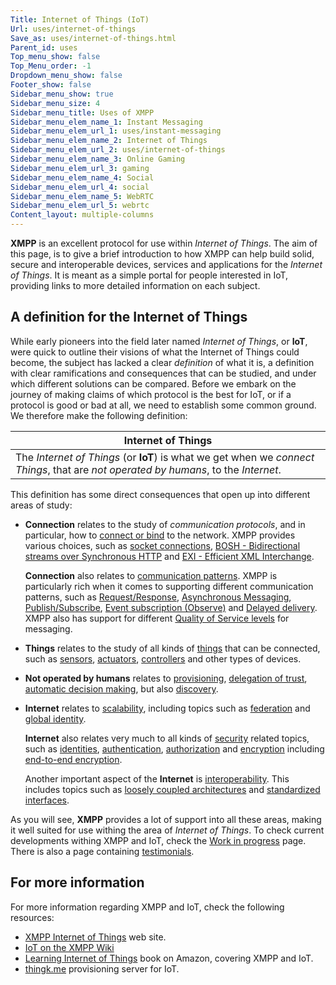 ```yaml
---
Title: Internet of Things (IoT)
Url: uses/internet-of-things
Save_as: uses/internet-of-things.html
Parent_id: uses
Top_menu_show: false
Top_Menu_order: -1
Dropdown_menu_show: false
Footer_show: false
Sidebar_menu_show: true
Sidebar_menu_size: 4
Sidebar_menu_title: Uses of XMPP
Sidebar_menu_elem_name_1: Instant Messaging
Sidebar_menu_elem_url_1: uses/instant-messaging
Sidebar_menu_elem_name_2: Internet of Things
Sidebar_menu_elem_url_2: uses/internet-of-things
Sidebar_menu_elem_name_3: Online Gaming
Sidebar_menu_elem_url_3: gaming
Sidebar_menu_elem_name_4: Social
Sidebar_menu_elem_url_4: social
Sidebar_menu_elem_name_5: WebRTC
Sidebar_menu_elem_url_5: webrtc
Content_layout: multiple-columns
---
```


**XMPP** is an excellent protocol for use within *Internet of Things*. The aim of this page, is to give a brief introduction to how XMPP can help build solid, secure and interoperable devices, services and applications for the *Internet of Things*. It is meant as a simple portal for people interested in IoT, providing links to more detailed information on each subject.


## A definition for the Internet of Things

While early pioneers into the field later named *Internet of Things*, or **IoT**, were quick to outline their visions of what the Internet of Things could become, the subject has lacked a clear *definition* of what it is, a definition with clear ramifications and consequences that can be studied, and under which different solutions can be compared. Before we embark on the journey of making claims of which protocol is the best for IoT, or if a protocol is good or bad at all, we need to establish some common ground. We therefore make the following definition:

| Internet of Things |
|--------------------|
|The *Internet of Things* (or **IoT**) is what we get when we *connect* *Things*, that are *not operated by humans*, to the *Internet*. |

This definition has some direct consequences that open up into different areas of study:

* **Connection** relates to the study of *communication protocols*, and in particular, how to [connect or bind](/uses/iot/bindings) to the network. XMPP provides various choices, such as [socket connections](/uses/iot/bindings#standard-xmpp-binding), [BOSH - Bidirectional streams over Synchronous HTTP](/uses/iot/bindings#bosh---bidirectional-streams-over-synchronous-http) and [EXI - Efficient XML Interchange](/uses/iot/bindings#exi---efficient-xml-interchange).

	**Connection** also relates to [communication patterns](/uses/iot/patterns). XMPP is particularly rich when it comes to supporting different communication patterns, such as [Request/Response](/uses/iot/patterns#requestresponse), [Asynchronous Messaging](/uses/iot/patterns#asynchronous-messaging), [Publish/Subscribe](/uses/iot/patterns#publishsubscribe), [Event subscription (Observe)](/uses/iot/patterns#event-subscription-observe) and [Delayed delivery](/uses/iot/patterns#delayed-delivery). XMPP also has support for different [Quality of Service levels](/uses/iot/patterns#quality-of-service) for messaging.

* **Things** relates to the study of all kinds of [things](/uses/iot/things) that can be connected, such as [sensors](/uses/iot/things#sensors), [actuators](/uses/iot/things#actuators), [controllers](/uses/iot/things#controllers) and other types of devices.

* **Not operated by humans** relates to [provisioning](/uses/iot/provisioning), [delegation of trust](/uses/iot/provisioning#delegation-of-trust), [automatic decision making](/uses/iot/provisioning#automatic-decision-making), but also [discovery](/uses/iot/provisioning#discovery).

* **Internet** relates to [scalability](/uses/iot/scalability), including topics such as [federation](/uses/iot/scalability#federation) and [global identity](/uses/iot/scalability#global-identity).

	**Internet** also relates very much to all kinds of [security](/uses/iot/security) related topics, such as [identities](/uses/iot/security#identity), [authentication](/uses/iot/security#authentication), [authorization](/uses/iot/security#authorization) and [encryption](/uses/iot/security#encryption) including [end-to-end encryption](/uses/iot/security#end-to-end-encryption).

	Another important aspect of the **Internet** is [interoperability](/uses/iot/interoperability). This includes topics such as [loosely coupled architectures](/uses/iot/interoperability#loosely-coupled-architectures) and [standardized interfaces](/uses/iot/interoperability#standard-interfaces).

As you will see, **XMPP** provides a lot of support into all these areas, making it well suited for use withing the area of *Internet of Things*. To check current developments withing XMPP and IoT, check the [Work in progress](/uses/iot/work-in-progress) page. There is also a page containing [testimonials](/uses/iot/testimonials).

## For more information

For more information regarding XMPP and IoT, check the following resources:

* [XMPP Internet of Things](http://www.xmpp-iot.org/) web site.
* [IoT on the XMPP Wiki](http://wiki.xmpp.org/web/Tech_pages/IoT_systems)
* [Learning Internet of Things](http://www.amazon.com/Learning-Internet-Things-Peter-Waher/dp/1783553537) book on Amazon, covering XMPP and IoT.
* [thingk.me](https://www.thingk.me/Provisioning/Api.xml) provisioning server for IoT.
